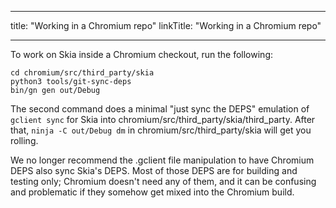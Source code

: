 
---
title: "Working in a Chromium repo"
linkTitle: "Working in a Chromium repo"

---


To work on Skia inside a Chromium checkout, run the following:

    cd chromium/src/third_party/skia
    python3 tools/git-sync-deps
    bin/gn gen out/Debug

The second command does a minimal "just sync the DEPS" emulation of `gclient
sync` for Skia into chromium/src/third_party/skia/third_party.  After that,
`ninja -C out/Debug dm` in chromium/src/third_party/skia will get you rolling.

We no longer recommend the .gclient file manipulation to have Chromium DEPS also
sync Skia's DEPS.  Most of those DEPS are for building and testing only;
Chromium doesn't need any of them, and it can be confusing and problematic if
they somehow get mixed into the Chromium build.

